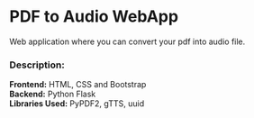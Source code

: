 # PDF to Audio WebApp

Web application where you can convert your pdf into audio file. 

### Description:
**Frontend:** HTML, CSS and Bootstrap</br>
**Backend:** Python Flask</br>
**Libraries Used:** PyPDF2, gTTS, uuid</br>
